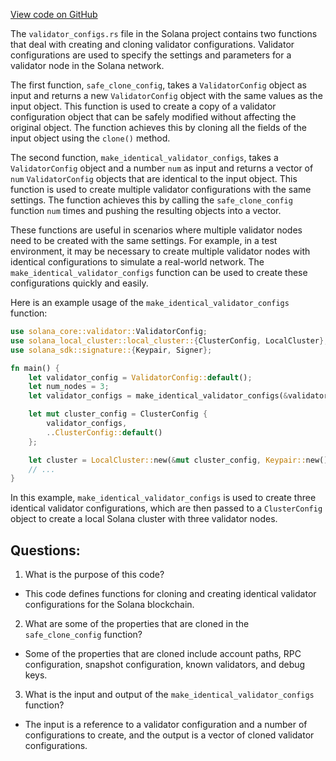 [View code on GitHub](https://github.com/solana-labs/solana/blob/master/local-cluster/src/validator_configs.rs)

The `validator_configs.rs` file in the Solana project contains two functions that deal with creating and cloning validator configurations. Validator configurations are used to specify the settings and parameters for a validator node in the Solana network. 

The first function, `safe_clone_config`, takes a `ValidatorConfig` object as input and returns a new `ValidatorConfig` object with the same values as the input object. This function is used to create a copy of a validator configuration object that can be safely modified without affecting the original object. The function achieves this by cloning all the fields of the input object using the `clone()` method. 

The second function, `make_identical_validator_configs`, takes a `ValidatorConfig` object and a number `num` as input and returns a vector of `num` `ValidatorConfig` objects that are identical to the input object. This function is used to create multiple validator configurations with the same settings. The function achieves this by calling the `safe_clone_config` function `num` times and pushing the resulting objects into a vector. 

These functions are useful in scenarios where multiple validator nodes need to be created with the same settings. For example, in a test environment, it may be necessary to create multiple validator nodes with identical configurations to simulate a real-world network. The `make_identical_validator_configs` function can be used to create these configurations quickly and easily. 

Here is an example usage of the `make_identical_validator_configs` function:

```rust
use solana_core::validator::ValidatorConfig;
use solana_local_cluster::local_cluster::{ClusterConfig, LocalCluster};
use solana_sdk::signature::{Keypair, Signer};

fn main() {
    let validator_config = ValidatorConfig::default();
    let num_nodes = 3;
    let validator_configs = make_identical_validator_configs(&validator_config, num_nodes);

    let mut cluster_config = ClusterConfig {
        validator_configs,
        ..ClusterConfig::default()
    };

    let cluster = LocalCluster::new(&mut cluster_config, Keypair::new().into(), None);
    // ...
}
```

In this example, `make_identical_validator_configs` is used to create three identical validator configurations, which are then passed to a `ClusterConfig` object to create a local Solana cluster with three validator nodes.
## Questions: 
 1. What is the purpose of this code?
- This code defines functions for cloning and creating identical validator configurations for the Solana blockchain.

2. What are some of the properties that are cloned in the `safe_clone_config` function?
- Some of the properties that are cloned include account paths, RPC configuration, snapshot configuration, known validators, and debug keys.

3. What is the input and output of the `make_identical_validator_configs` function?
- The input is a reference to a validator configuration and a number of configurations to create, and the output is a vector of cloned validator configurations.